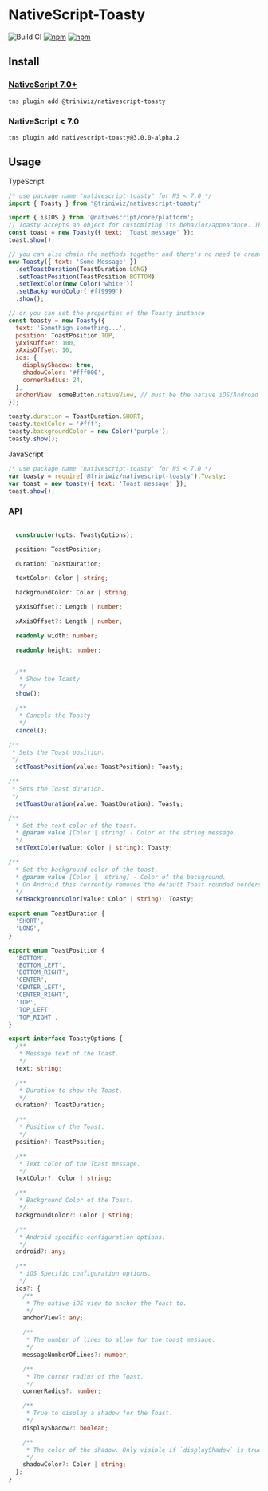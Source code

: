 # NativeScript-Toasty

![Build CI](https://github.com/triniwiz/nativescript-toasty/workflows/Build%20CI/badge.svg)
[![npm](https://img.shields.io/npm/v/nativescript-toasty.svg)](https://www.npmjs.com/package/nativescript-toasty)
[![npm](https://img.shields.io/npm/dt/nativescript-toasty.svg?label=npm%20downloads)](https://www.npmjs.com/package/nativescript-toasty)

## Install

### [NativeScript 7.0+](https://github.com/triniwiz/nativescript-plugins)

`tns plugin add @triniwiz/nativescript-toasty`

### NativeScript < 7.0

`tns plugin add nativescript-toasty@3.0.0-alpha.2`

## Usage

TypeScript

```js
/* use package name "nativescript-toasty" for NS < 7.0 */
import { Toasty } from "@triniwiz/nativescript-toasty" 

import { isIOS } from '@nativescript/core/platform';
// Toasty accepts an object for customizing its behavior/appearance. The only REQUIRED value is `text` which is the message for the toast.
const toast = new Toasty({ text: 'Toast message' });
toast.show();

// you can also chain the methods together and there's no need to create a reference to the Toasty instance with this approach
new Toasty({ text: 'Some Message' })
  .setToastDuration(ToastDuration.LONG)
  .setToastPosition(ToastPosition.BOTTOM)
  .setTextColor(new Color('white'))
  .setBackgroundColor('#ff9999')
  .show();

// or you can set the properties of the Toasty instance
const toasty = new Toasty({
  text: 'Somethign something...',
  position: ToastPosition.TOP,
  yAxisOffset: 100,
  xAxisOffset: 10,
  ios: {
    displayShadow: true,
    shadowColor: '#fff000',
    cornerRadius: 24,
  },
  anchorView: someButton.nativeView, // must be the native iOS/Android view instance (button, page, action bar, tabbar, etc.)
});

toasty.duration = ToastDuration.SHORT;
toasty.textColor = '#fff';
toasty.backgroundColor = new Color('purple');
toasty.show();
```

JavaScript

```js
/* use package name "nativescript-toasty" for NS < 7.0 */
var toasty = require('@triniwiz/nativescript-toasty').Toasty;
var toast = new toasty({ text: 'Toast message' });
toast.show();
```

### API

```typescript

  constructor(opts: ToastyOptions);

  position: ToastPosition;

  duration: ToastDuration;

  textColor: Color | string;

  backgroundColor: Color | string;

  yAxisOffset?: Length | number;

  xAxisOffset?: Length | number;

  readonly width: number;

  readonly height: number;


  /**
   * Show the Toasty
   */
  show();

  /**
   * Cancels the Toasty
   */
  cancel();

/**
 * Sets the Toast position.
 */
  setToastPosition(value: ToastPosition): Toasty;

/**
 * Sets the Toast duration.
 */
  setToastDuration(value: ToastDuration): Toasty;

/**
  * Set the text color of the toast.
  * @param value [Color | string] - Color of the string message.
  */
  setTextColor(value: Color | string): Toasty;

/**
  * Set the background color of the toast.
  * @param value [Color |  string] - Color of the background.
  * On Android this currently removes the default Toast rounded borders.
  */
  setBackgroundColor(value: Color | string): Toasty;
```

```typescript
export enum ToastDuration {
  'SHORT',
  'LONG',
}

export enum ToastPosition {
  'BOTTOM',
  'BOTTOM_LEFT',
  'BOTTOM_RIGHT',
  'CENTER',
  'CENTER_LEFT',
  'CENTER_RIGHT',
  'TOP',
  'TOP_LEFT',
  'TOP_RIGHT',
}

export interface ToastyOptions {
  /**
   * Message text of the Toast.
   */
  text: string;

  /**
   * Duration to show the Toast.
   */
  duration?: ToastDuration;

  /**
   * Position of the Toast.
   */
  position?: ToastPosition;

  /**
   * Text color of the Toast message.
   */
  textColor?: Color | string;

  /**
   * Background Color of the Toast.
   */
  backgroundColor?: Color | string;

  /**
   * Android specific configuration options.
   */
  android?: any;

  /**
   * iOS Specific configuration options.
   */
  ios?: {
    /**
     * The native iOS view to anchor the Toast to.
     */
    anchorView?: any;

    /**
     * The number of lines to allow for the toast message.
     */
    messageNumberOfLines?: number;

    /**
     * The corner radius of the Toast.
     */
    cornerRadius?: number;

    /**
     * True to display a shadow for the Toast.
     */
    displayShadow?: boolean;

    /**
     * The color of the shadow. Only visible if `displayShadow` is true.
     */
    shadowColor?: Color | string;
  };
}
```
